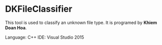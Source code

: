 # DKFileClassifier

This tool is used to classify an unknown file type.
It is programed by **Khiem Doan Hoa**.

Language: C++
IDE: Visual Studio 2015